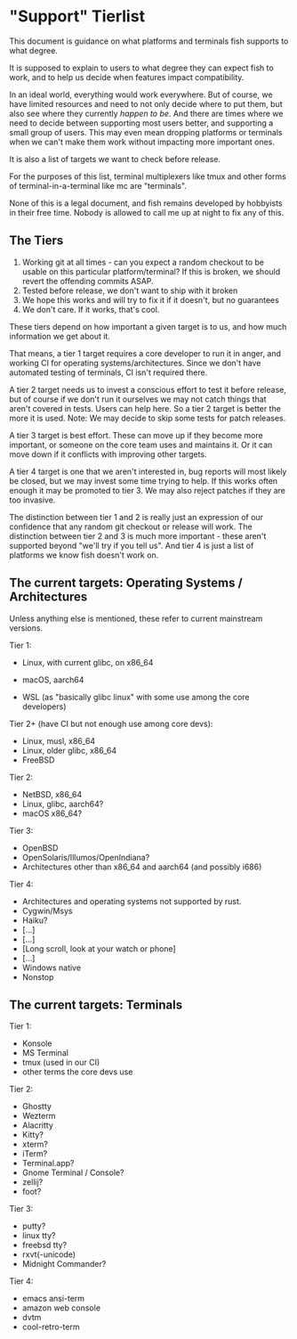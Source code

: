# "Support" Tierlist

This document is guidance on what platforms and terminals fish supports to what degree.

It is supposed to explain to users to what degree they can expect fish to work, and to help us decide when features impact compatibility.

In an ideal world, everything would work everywhere. But of course, we have limited resources and need to not only decide where to put them,
but also see where they currently *happen to be*. And there are times where we need to decide between supporting most users better,
and supporting a small group of users. This may even mean dropping platforms or terminals when we can't make them work without impacting
more important ones.

It is also a list of targets we want to check before release.

For the purposes of this list, terminal multiplexers like tmux and other forms of terminal-in-a-terminal like mc are "terminals".

None of this is a legal document, and fish remains developed by hobbyists in their free time. Nobody is allowed to call me up at night to fix any of this.

## The Tiers

1. Working git at all times - can you expect a random checkout to be usable on this particular platform/terminal?
   If this is broken, we should revert the offending commits ASAP.
2. Tested before release, we don't want to ship with it broken
3. We hope this works and will try to fix it if it doesn't, but no guarantees
4. We don't care. If it works, that's cool.

These tiers depend on how important a given target is to us, and how much information we get about it.

That means, a tier 1 target requires a core developer to run it in anger, and working CI for operating systems/architectures.
Since we don't have automated testing of terminals, CI isn't required there.

A tier 2 target needs us to invest a conscious effort to test it before release, but of course if we don't run it ourselves we may not catch things
that aren't covered in tests. Users can help here. So a tier 2 target is better the more it is used. Note: We may decide to skip some tests for patch releases.

A tier 3 target is best effort. These can move up if they become more important, or someone on the core team uses and maintains it.
Or it can move down if it conflicts with improving other targets.

A tier 4 target is one that we aren't interested in, bug reports will most likely be closed, but we may invest some time trying to help.
If this works often enough it may be promoted to tier 3. We may also reject patches if they are too invasive.

The distinction between tier 1 and 2 is really just an expression of our confidence that any random git checkout or release will work.
The distinction between tier 2 and 3 is much more important - these aren't supported beyond "we'll try if you tell us".
And tier 4 is just a list of platforms we know fish doesn't work on.

## The current targets: Operating Systems / Architectures

Unless anything else is mentioned, these refer to current mainstream versions.

Tier 1:

- Linux, with current glibc, on x86_64
- macOS, aarch64

- WSL (as "basically glibc linux" with some use among the core developers)

Tier 2+ (have CI but not enough use among core devs):

- Linux, musl, x86_64
- Linux, older glibc, x86_64
- FreeBSD

Tier 2:

- NetBSD, x86_64
- Linux, glibc, aarch64?
- macOS x86_64?

Tier 3:

- OpenBSD
- OpenSolaris/Illumos/OpenIndiana?
- Architectures other than x86_64 and aarch64 (and possibly i686)

Tier 4:
- Architectures and operating systems not supported by rust.
- Cygwin/Msys
- Haiku?
- [...]
- [...]
- [Long scroll, look at your watch or phone]
- [...]
- Windows native
- Nonstop

## The current targets: Terminals

Tier 1:

- Konsole
- MS Terminal
- tmux (used in our CI)
- other terms the core devs use

Tier 2:

- Ghostty
- Wezterm
- Alacritty
- Kitty?
- xterm?
- iTerm?
- Terminal.app?
- Gnome Terminal / Console?
- zellij?
- foot?

Tier 3:

- putty?
- linux tty?
- freebsd tty?
- rxvt(-unicode)
- Midnight Commander?

Tier 4:

- emacs ansi-term
- amazon web console
- dvtm
- cool-retro-term
